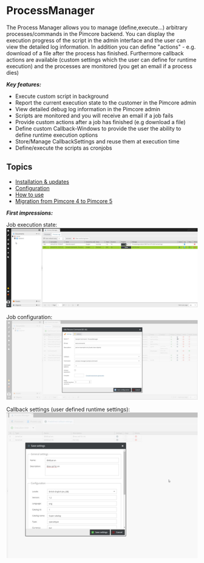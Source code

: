 # ProcessManager

The Process Manager allows you to manage (define,execute...) arbitrary processes/commands in the Pimcore backend. 
You can display the execution progress of the script in the admin interface and the user can view the detailed log information. 
In addition you can define "actions" - e.g. download of a file after the process has finished. Furthermore callback actions 
are available (custom settings which the user can define for runtime execution) and the processes are monitored (you get an email if a process dies)

***Key features:***
- Execute custom script in background
- Report the current execution state to the customer in the Pimcore admin
- View detailed debug log information in the Pimcore admin
- Scripts are monitored and you will receive an email if a job fails
- Provide custom actions after a job has finished (e.g download a file)
- Define custom Callback-Windows to provide the user the ability to define runtime execution options
- Store/Manage CallbackSettings and reuse them at execution time
- Define/execute the scripts as cronjobs 

## Topics
* [Installation & updates](./doc/installationAndUpdates.md)
* [Configuration](./doc/configuration.md)
* [How to use](./doc/usage.md)
* [Migration from Pimcore 4 to Pimcore 5](./doc/migration.md)

***First impressions:***

Job execution state:
![process-manager-log](./doc/img/process-manager-log.jpg)

Job configuration:
![process-manager-job-management](./doc/img/process-manager-job-management.jpg)

Callback settings (user defined runtime settings):
![callback-settings](./doc/img/callback-settings.jpg)



